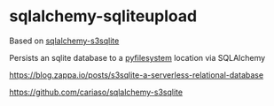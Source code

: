 # sqlalchemy-sqliteupload

Based on [sqlalchemy-s3sqlite](//github.com/cariaso/sqlalchemy-s3sqlite)

Persists an sqlite database to a [pyfilesystem](//pyfilesystem2.readthedocs.io) location via SQLAlchemy

https://blog.zappa.io/posts/s3sqlite-a-serverless-relational-database

https://github.com/cariaso/sqlalchemy-s3sqlite
